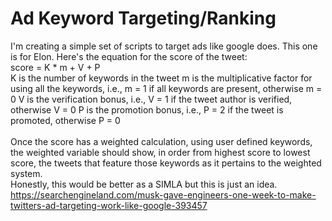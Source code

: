 # Ad Keyword Targeting/Ranking
I'm creating a simple set of scripts to target ads like google does. This one is for Elon.
<nr>
Here's the equation for the score of the tweet: <br>
score = K * m + V + P
<br>
K is the number of keywords in the tweet
m is the multiplicative factor for using all the keywords, i.e., m = 1 if all keywords are present, otherwise m = 0
V is the verification bonus, i.e., V = 1 if the tweet author is verified, otherwise V = 0
P is the promotion bonus, i.e., P = 2 if the tweet is promoted, otherwise P = 0
<br>
<br>
Once the score has a weighted calculation, using user defined keywords, the weighted variable should show, in order from highest score to lowest score, the tweets that feature those keywords as it pertains to the weighted system.
<br>
Honestly, this would be better as a SIMLA but this is just an idea.
<br>
https://searchengineland.com/musk-gave-engineers-one-week-to-make-twitters-ad-targeting-work-like-google-393457
